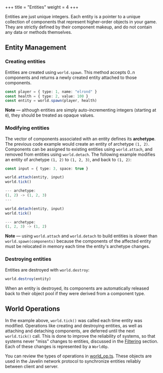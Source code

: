 +++
title = "Entities"
weight = 4
+++

Entities are just unique integers. Each entity is a pointer to a unique collection of components that represent higher-order objects in your game. They are strictly defined by their component makeup, and do not contain any data or methods themselves.

## Entity Management

### Creating entities

Entities are created using `world.spawn`. This method accepts 0..n components and returns a newly created entity attached to those components.

```typescript
const player = { type: 1, name: "elrond" }
const health = { type: 2, value: 100 }
const entity = world.spawn(player, health)
```

<aside>
  <p>
    <strong>Note</strong> — although entities are simply auto-incrementing integers (starting at <code>0</code>), they should be treated as opaque values.
  </p>
</aside>

### Modifying entities

The vector of components associated with an entity defines its **archetype**. The previous code example would create an entity of archetype `(1, 2)`. Components can be assigned to existing entities using `world.attach`, and removed from entities using `world.detach`. The following example modifies an entity of archetype `(1, 2)` to `(1, 2, 3)`, and back to `(1, 2)`:

```typescript
const input = { type: 3, space: true }

world.attach(entity, input)
world.tick()

--- archetype:
(1, 2) -> (1, 2, 3)
---

world.detach(entity, input)
world.tick()

--- archetype:
(1, 2, 3) -> (1, 2)
```

<aside>
  <p>
    <strong>Note</strong> — using <code>world.attach</code> and <code>world.detach</code> to build entities is slower than <code>world.spawn(components)</code> because the components of the affected entity must be relocated in memory each time the entity's archetype changes.
  </p>
</aside>

### Destroying entities

Entities are destroyed with `world.destroy`:

```typescript
world.destroy(entity)
```

When an entity is destroyed, its components are automatically released back to their object pool if they were derived from a component type.

## World Operations

In the example above, `world.tick()` was called each time entity was modified. Operations like creating and destroying entities, as well as attaching and detaching components, are deferred until the next `world.tick()` call. This is done to improve the reliability of systems, so that systems never "miss" changes to entities, discussed in the [Filtering](/ecs/filtering) section. Each of these changes is represented by a `WorldOp`.

You can review the types of operations in [world_op.ts](https://github.com/3mcd/javelin/blob/master/packages/ecs/src/world_op.ts). These objects are used in the Javelin network protocol to synchronize entities reliably between client and server.
